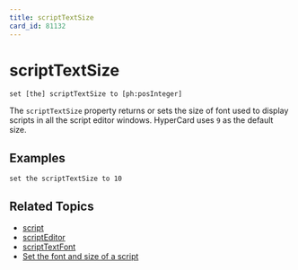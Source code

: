 ```yaml
---
title: scriptTextSize
card_id: 81132
---
```


# scriptTextSize

`set [the] scriptTextSize to [ph:posInteger]`

The `scriptTextSize` property returns or sets the size of font used to display scripts in all the script editor windows.  HyperCard uses `9` as the default size. 

## Examples

```
set the scriptTextSize to 10
```

## Related Topics

* [script](/HyperTalkReference/properties/script)
* [scriptEditor](/HyperTalkReference/properties/scriptEditor)
* [scriptTextFont](/HyperTalkReference/properties/scriptTextFont)
* [Set the font and size of a script](/HyperTalkReference/editingscripts/Set-the-font-and-size-of-a-script)
